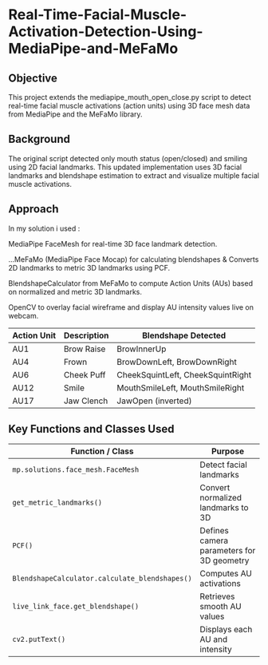 # Real-Time-Facial-Muscle-Activation-Detection-Using-MediaPipe-and-MeFaMo
## Objective

This project extends the mediapipe_mouth_open_close.py script to detect real-time facial muscle activations (action units) using 3D face mesh data from MediaPipe and the MeFaMo library.

## Background

The original script detected only mouth status (open/closed) and smiling using 2D facial landmarks. This updated implementation uses 3D facial landmarks and blendshape estimation to extract and visualize multiple facial muscle activations.

## Approach

In my solution i used :

MediaPipe FaceMesh for real-time 3D face landmark detection.

...MeFaMo (MediaPipe Face Mocap) for calculating blendshapes & Converts 2D landmarks to metric 3D landmarks using PCF.

BlendshapeCalculator from MeFaMo to compute Action Units (AUs) based on normalized and metric 3D landmarks.

OpenCV to overlay facial wireframe and display AU intensity values live on webcam.

| Action Unit | Description     | Blendshape Detected                  |
|-------------|------------------|--------------------------------------|
| AU1         | Brow Raise       | BrowInnerUp                          |
| AU4         | Frown            | BrowDownLeft, BrowDownRight          |
| AU6         | Cheek Puff       | CheekSquintLeft, CheekSquintRight    |
| AU12        | Smile            | MouthSmileLeft, MouthSmileRight      |
| AU17        | Jaw Clench       | JawOpen (inverted)                   |


 ## Key Functions and Classes Used
| Function / Class                          | Purpose                                |
|-------------------------------------------|----------------------------------------|
| `mp.solutions.face_mesh.FaceMesh`         | Detect facial landmarks                |
| `get_metric_landmarks()`                  | Convert normalized landmarks to 3D     |
| `PCF()`                                   | Defines camera parameters for 3D geometry |
| `BlendshapeCalculator.calculate_blendshapes()` | Computes AU activations         |
| `live_link_face.get_blendshape()`         | Retrieves smooth AU values             |
| `cv2.putText()`                           | Displays each AU and intensity         |

